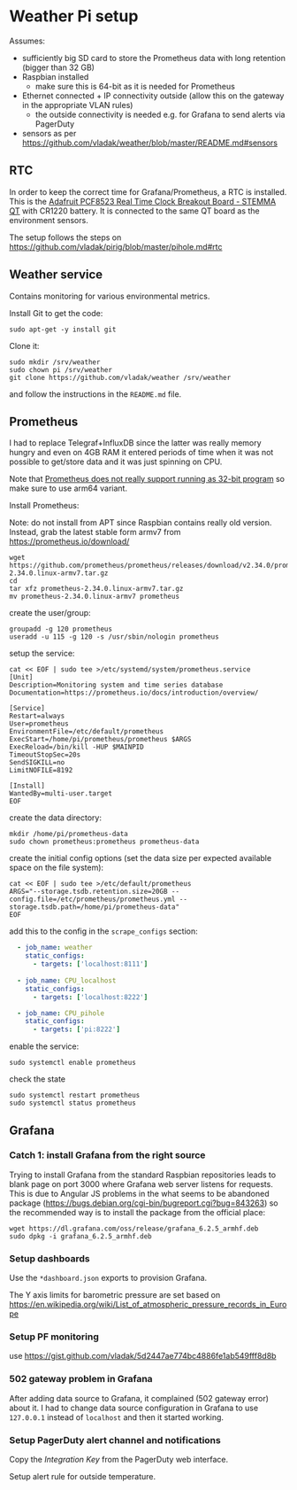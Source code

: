 # Weather Pi setup

Assumes:
  - sufficiently big SD card to store the Prometheus data with long retention (bigger than 32 GB)
  - Raspbian installed
    - make sure this is 64-bit as it is needed for Prometheus
  - Ethernet connected + IP connectivity outside (allow this on the gateway in the appropriate VLAN rules)
    - the outside connectivity is needed e.g. for Grafana to send alerts via PagerDuty
  - sensors as per https://github.com/vladak/weather/blob/master/README.md#sensors

## RTC

In order to keep the correct time for Grafana/Prometheus, a RTC is installed. This is the [Adafruit PCF8523 Real Time Clock Breakout Board - STEMMA QT](https://www.adafruit.com/product/5189) with CR1220 battery. It is connected to the same QT board as the environment sensors.

The setup follows the steps on https://github.com/vladak/pirig/blob/master/pihole.md#rtc

## Weather service

Contains monitoring for various environmental metrics.

Install Git to get the code:
```
sudo apt-get -y install git
```

Clone it:
```
sudo mkdir /srv/weather
sudo chown pi /srv/weather
git clone https://github.com/vladak/weather /srv/weather
```

and follow the instructions in the `README.md` file.

## Prometheus

I had to replace Telegraf+InfluxDB since the latter was really memory hungry and even on 4GB RAM it entered periods of time
when it was not possible to get/store data and it was just spinning on CPU.

Note that [Prometheus does not really support running as 32-bit program](https://github.com/prometheus/prometheus/issues/4392#issuecomment-433721793) so make sure to use arm64 variant.

Install Prometheus:

Note: do not install from APT since Raspbian contains really old version. Instead, grab the latest stable form armv7 from https://prometheus.io/download/

```
wget https://github.com/prometheus/prometheus/releases/download/v2.34.0/prometheus-2.34.0.linux-armv7.tar.gz
cd
tar xfz prometheus-2.34.0.linux-armv7.tar.gz
mv prometheus-2.34.0.linux-armv7 prometheus
```

create the user/group:
```
groupadd -g 120 prometheus
useradd -u 115 -g 120 -s /usr/sbin/nologin prometheus
```

setup the service:

```
cat << EOF | sudo tee >/etc/systemd/system/prometheus.service
[Unit]
Description=Monitoring system and time series database
Documentation=https://prometheus.io/docs/introduction/overview/

[Service]
Restart=always
User=prometheus
EnvironmentFile=/etc/default/prometheus
ExecStart=/home/pi/prometheus/prometheus $ARGS
ExecReload=/bin/kill -HUP $MAINPID
TimeoutStopSec=20s
SendSIGKILL=no
LimitNOFILE=8192

[Install]
WantedBy=multi-user.target
EOF
```

create the data directory:
```
mkdir /home/pi/prometheus-data
sudo chown prometheus:prometheus prometheus-data
```

create the initial config options (set the data size per expected available space on the file system):
```
cat << EOF | sudo tee >/etc/default/prometheus
ARGS="--storage.tsdb.retention.size=20GB --config.file=/etc/prometheus/prometheus.yml --storage.tsdb.path=/home/pi/prometheus-data"
EOF
```

add this to the config in the `scrape_configs` section:
```yml
  - job_name: weather
    static_configs:
      - targets: ['localhost:8111']
      
  - job_name: CPU_localhost
    static_configs:
      - targets: ['localhost:8222']

  - job_name: CPU_pihole
    static_configs:
      - targets: ['pi:8222']
```

enable the service:

```
sudo systemctl enable prometheus
```

check the state
```
sudo systemctl restart prometheus
sudo systemctl status prometheus
```

## Grafana

### Catch 1: install Grafana from the right source

Trying to install Grafana from the standard Raspbian repositories leads to blank page on port 3000 where Grafana web server listens for requests. This is due to Angular JS problems in the what seems to be abandoned package (https://bugs.debian.org/cgi-bin/bugreport.cgi?bug=843263) so the recommended way is to install the package from the official place:
```
wget https://dl.grafana.com/oss/release/grafana_6.2.5_armhf.deb
sudo dpkg -i grafana_6.2.5_armhf.deb
```

### Setup dashboards

Use the `*dashboard.json` exports to provision Grafana.

The Y axis limits for barometric pressure are set based on https://en.wikipedia.org/wiki/List_of_atmospheric_pressure_records_in_Europe

### Setup PF monitoring

use https://gist.github.com/vladak/5d2447ae774bc4886fe1ab549fff8d8b

### 502 gateway problem in Grafana

After adding data source to Grafana, it complained (502 gateway error) about it. I had to change data source configuration in Grafana to use `127.0.0.1` instead of `localhost` and then it started working.

### Setup PagerDuty alert channel and notifications

Copy the *Integration Key* from the PagerDuty web interface.

Setup alert rule for outside temperature.
